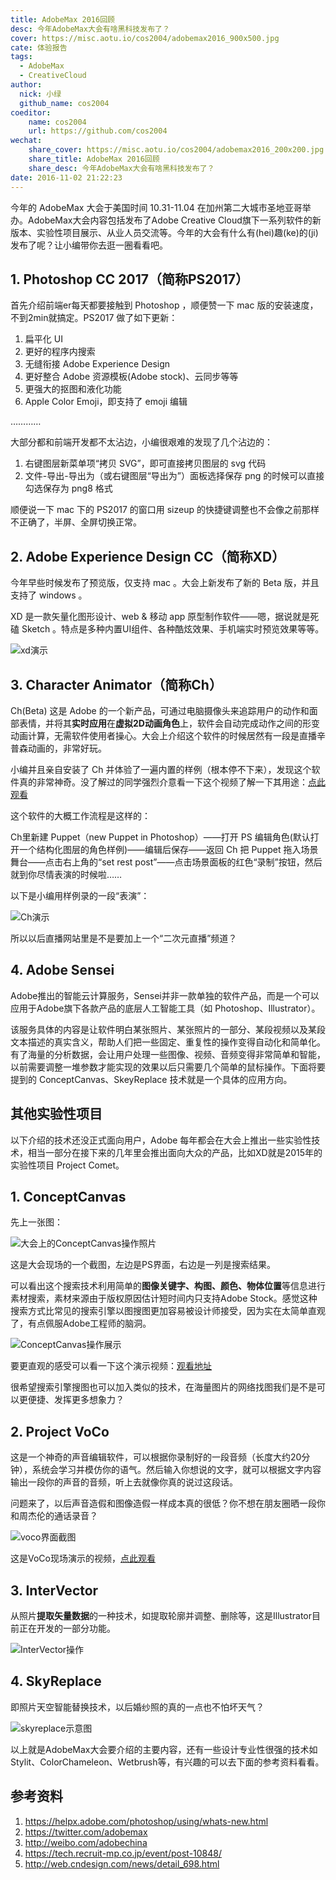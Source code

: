 ```yaml
---
title: AdobeMax 2016回顾
desc: 今年AdobeMax大会有啥黑科技发布了？
cover: https://misc.aotu.io/cos2004/adobemax2016_900x500.jpg
cate: 体验报告
tags:
  - AdobeMax
  - CreativeCloud
author:
  nick: 小绿
  github_name: cos2004
coeditor:
    name: cos2004
    url: https://github.com/cos2004
wechat:
    share_cover: https://misc.aotu.io/cos2004/adobemax2016_200x200.jpg
    share_title: AdobeMax 2016回顾
    share_desc: 今年AdobeMax大会有啥黑科技发布了？
date: 2016-11-02 21:22:23
---
```


今年的 AdobeMax 大会于美国时间 10.31-11.04 在加州第二大城市圣地亚哥举办。AdobeMax大会内容包括发布了Adobe Creative Cloud旗下一系列软件的新版本、实验性项目展示、从业人员交流等。今年的大会有什么有(hei)趣(ke)的(ji)发布了呢？让小编带你去逛一圈看看吧。

## 1. Photoshop CC 2017（简称PS2017）

首先介绍前端er每天都要接触到 Photoshop ，顺便赞一下 mac 版的安装速度，不到2min就搞定。PS2017 做了如下更新：
 
 1. 扁平化 UI
 2. 更好的程序内搜索
 3. 无缝衔接 Adobe Experience Design
 4. 更好整合 Adobe 资源模板(Adobe stock)、云同步等等
 5. 更强大的抠图和液化功能
 6. Apple Color Emoji，即支持了 emoji 编辑
 
…………

大部分都和前端开发都不太沾边，小编很艰难的发现了几个沾边的：

1. 右键图层新菜单项“拷贝 SVG”，即可直接拷贝图层的 svg 代码
2. 文件-导出-导出为（或右键图层“导出为”）面板选择保存 png 的时候可以直接勾选保存为 png8 格式

顺便说一下 mac 下的 PS2017 的窗口用 sizeup 的快捷键调整也不会像之前那样不正确了，半屏、全屏切换正常。

## 2. Adobe Experience Design CC（简称XD）
今年早些时候发布了预览版，仅支持 mac 。大会上新发布了新的 Beta 版，并且支持了 windows 。

XD 是一款矢量化图形设计、web & 移动 app 原型制作软件——嗯，据说就是死磕 Sketch 。特点是多种内置UI组件、各种酷炫效果、手机端实时预览效果等等。

![xd演示](https://misc.aotu.io/cos2004/xd02.gif)

## 3. Character Animator（简称Ch）

Ch(Beta) 这是 Adobe 的一个新产品，可通过电脑摄像头来追踪用户的动作和面部表情，并将其**实时应用**在**虚拟2D动画角色**上，软件会自动完成动作之间的形变动画计算，无需软件使用者操心。大会上介绍这个软件的时候居然有一段是直播辛普森动画的，非常好玩。

小编并且亲自安装了 Ch 并体验了一遍内置的样例（根本停不下来），发现这个软件真的非常神奇。没了解过的同学强烈介意看一下这个视频了解一下其用途：[点此观看](http://www.tudou.com/programs/view/NI0b_-77LFo/?resourceId=7170904_06_02_99)

这个软件的大概工作流程是这样的：

Ch里新建 Puppet（new Puppet in Photoshop）——打开 PS 编辑角色(默认打开一个结构化图层的角色样例)——编辑后保存——返回 Ch 把 Puppet 拖入场景舞台——点击右上角的“set rest post”——点击场景面板的红色“录制”按钮，然后就到你尽情表演的时候啦……

以下是小编用样例录的一段“表演”：

![Ch演示](https://misc.aotu.io/cos2004/ch02.gif)

所以以后直播网站里是不是要加上一个“二次元直播”频道？

## 4. Adobe Sensei
Adobe推出的智能云计算服务，Sensei并非一款单独的软件产品，而是一个可以应用于Adobe旗下各款产品的底层人工智能工具（如 Photoshop、Illustrator）。

该服务具体的内容是让软件明白某张照片、某张照片的一部分、某段视频以及某段文本描述的真实含义，帮助人们把一些固定、重复性的操作变得自动化和简单化。有了海量的分析数据，会让用户处理一些图像、视频、音频变得非常简单和智能，以前需要调整一堆参数才能实现的效果以后只需要几个简单的鼠标操作。下面将要提到的 ConceptCanvas、SkeyReplace 技术就是一个具体的应用方向。

## 其他实验性项目

以下介绍的技术还没正式面向用户，Adobe 每年都会在大会上推出一些实验性技术，相当一部分在接下来的几年里会推出面向大众的产品，比如XD就是2015年的实验性项目 Project Comet。

## 1. ConceptCanvas

先上一张图：

![大会上的ConceptCanvas操作照片](https://misc.aotu.io/cos2004/conceptcanvas.jpg)

这是大会现场的一个截图，左边是PS界面，右边是一列是搜索结果。

可以看出这个搜索技术利用简单的**图像关键字、构图、颜色、物体位置**等信息进行素材搜索，素材来源由于版权原因估计短时间内只支持Adobe Stock。感觉这种搜索方式比常见的搜索引擎以图搜图更加容易被设计师接受，因为实在太简单直观了，有点佩服Adobe工程师的脑洞。

![ConceptCanvas操作展示](https://misc.aotu.io/cos2004/conceptcanvas.gif)

要更直观的感受可以看一下这个演示视频：[观看地址](http://weibo.com/tv/v/EfXfrkIBc?fid=1034:3e9b36df345b5cc888217be00b9896cc)

很希望搜索引擎搜图也可以加入类似的技术，在海量图片的网络找图我们是不是可以更便捷、发挥更多想象力？

## 2. Project VoCo
这是一个神奇的声音编辑软件，可以根据你录制好的一段音频（长度大约20分钟），系统会学习并模仿你的语气。然后输入你想说的文字，就可以根据文字内容输出一段你的声音的音频，听上去就像你真的说过这段话。

问题来了，以后声音造假和图像造假一样成本真的很低？你不想在朋友圈晒一段你和周杰伦的通话录音？

![voco界面截图](https://misc.aotu.io/cos2004/voco.jpg)

这是VoCo现场演示的视频，[点此观看](http://weibo.com/tv/v/EfXwgFceZ?fid=1034:f36162fac196a13bde4953dc030f166a)

## 3. InterVector
从照片**提取矢量数据**的一种技术，如提取轮廓并调整、删除等，这是Illustrator目前正在开发的一部分功能。

![InterVector操作](https://misc.aotu.io/cos2004/intervector.gif)

## 4. SkyReplace
即照片天空智能替换技术，以后婚纱照的真的一点也不怕坏天气？

![skyreplace示意图](https://misc.aotu.io/cos2004/skyreplace.gif)


以上就是AdobeMax大会要介绍的主要内容，还有一些设计专业性很强的技术如Stylit、ColorChameleon、Wetbrush等，有兴趣的可以去下面的参考资料看看。

## 参考资料
1. https://helpx.adobe.com/photoshop/using/whats-new.html
2. https://twitter.com/adobemax
3. http://weibo.com/adobechina
4. https://tech.recruit-mp.co.jp/event/post-10848/
5. http://web.cndesign.com/news/detail_698.html
